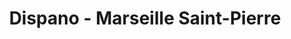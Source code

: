---
title: "Dispano - Marseille Saint-Pierre"
url: /marseille/dispano-marseille-saint-pierre/
shop: Baumarkt
---